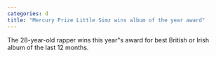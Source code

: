 ```yaml
---
categories: d
title: "Mercury Prize Little Simz wins album of the year award"
---
```

The 28-year-old rapper wins this year"s award for best British or Irish album of the last 12 months.